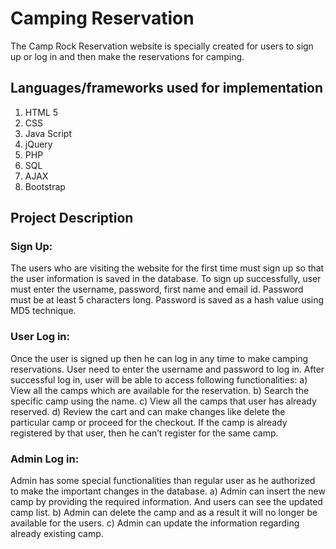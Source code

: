 # Camping Reservation
The Camp Rock Reservation website is specially created for users to sign up or log in and then make the reservations for camping.

## Languages/frameworks used for implementation
1. HTML 5
2. CSS
3. Java Script
4. jQuery
5. PHP
6. SQL
7. AJAX
8. Bootstrap

## Project Description
### Sign Up:
The users who are visiting the website for the first time must sign up so that the user information is saved in the database. To sign up successfully, user must enter the username, password, first name and email id. Password must be at least 5 characters long. Password is saved as a hash value using MD5 technique.
### User Log in:
Once the user is signed up then he can log in any time to make camping reservations. User need to enter the username and password to log in. After successful log in, user will be able to access following functionalities:
a) View all the camps which are available for the reservation.
b) Search the specific camp using the name.
c) View all the camps that user has already reserved.
d) Review the cart and can make changes like delete the particular camp or proceed for the checkout. If the camp is already registered by that user, then he can’t register for the same camp.
### Admin Log in:
Admin has some special functionalities than regular user as he authorized to make the important changes in the database.
a) Admin can insert the new camp by providing the required information. And users can see the updated camp list.
b) Admin can delete the camp and as a result it will no longer be available for the users.
c) Admin can update the information regarding already existing camp.
